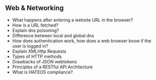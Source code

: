 ## Web & Networking

- What happens after entering a website URL in the browser?
- How is a URL fetched?
- Explain dns poisoning?
- Difference between local and global dns
- How does authentication work, how does a web browser know if the user is logged in?
- Explain XMLHttp Requests
- Types of HTTP methods
- Drawbacks of JSON webtokens
- Principles of a RESTful API Architecture
- What is HATEOS compliance?

